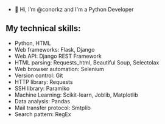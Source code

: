 - 👋 Hi, I’m @conorkz and I'm a Python Developer
## My technical skills:
- Python, HTML
- Web frameworks: Flask, Django
- Web API: Django REST Framework
- HTML parsing: Requests_html, Beautiful Soup, Selectolax
- Web browser automation: Selenium
- Version control: Git
- HTTP library: Requests
- SSH library: Paramiko
- Machine Learning: Scikit-learn, Joblib, Matplotlib
- Data analysis: Pandas
- Mail transfer protocol: Smtplib
- Search pattern: RegEx

